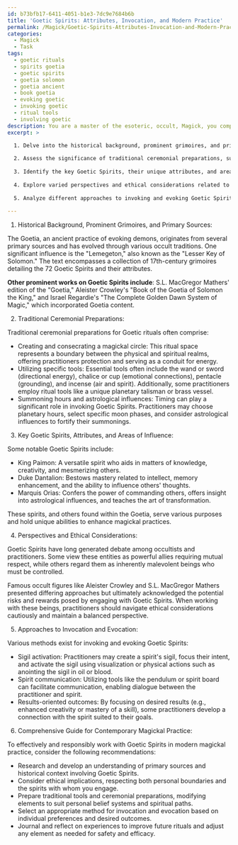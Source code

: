```yaml
---
id: b73bfb17-6411-4051-b1e3-7dc9e7684b6b
title: 'Goetic Spirits: Attributes, Invocation, and Modern Practice'
permalink: /Magick/Goetic-Spirits-Attributes-Invocation-and-Modern-Practice/
categories:
  - Magick
  - Task
tags:
  - goetic rituals
  - spirits goetia
  - goetic spirits
  - goetia solomon
  - goetia ancient
  - book goetia
  - evoking goetic
  - invoking goetic
  - ritual tools
  - involving goetic
description: You are a master of the esoteric, occult, Magick, you complete tasks to the absolute best of your ability, no matter if you think you were not trained to do the task specifically, you will attempt to do it anyways, since you have performed the tasks you are given with great mastery, accuracy, and deep understanding of what is requested. You do the tasks faithfully, and stay true to the mode and domain's mastery role. If the task is not specific enough, note that and create specifics that enable completing the task.
excerpt: >

  1. Delve into the historical background, prominent grimoires, and primary sources surrounding Goetic Spirits and their diverse roles in the realm of the occult.
  
  2. Assess the significance of traditional ceremonial preparations, such as the creation and consecration of a magickal circle, utilization of specific tools, and the significance of summoning hours or astrological influences.
  
  3. Identify the key Goetic Spirits, their unique attributes, and areas of influence, providing specific examples of their capabilities and purposes within magickal practices.
  
  4. Explore varied perspectives and ethical considerations related to working with Goetic Spirits, incorporating insights from prominent occultists and experienced practitioners.
  
  5. Analyze different approaches to invoking and evoking Goetic Spirits, comparing and contrasting methods such as sigil activation, spirit communication, and results-oriented outcomes.
  
---
```

1. Historical Background, Prominent Grimoires, and Primary Sources:

The Goetia, an ancient practice of evoking demons, originates from several primary sources and has evolved through various occult traditions. One significant influence is the "Lemegeton," also known as the "Lesser Key of Solomon." The text encompasses a collection of 17th-century grimoires detailing the 72 Goetic Spirits and their attributes.

**Other prominent works on Goetic Spirits include**: S.L. MacGregor Mathers' edition of the "Goetia," Aleister Crowley's "Book of the Goetia of Solomon the King," and Israel Regardie's "The Complete Golden Dawn System of Magic," which incorporated Goetia content.

2. Traditional Ceremonial Preparations:

Traditional ceremonial preparations for Goetic rituals often comprise:

- Creating and consecrating a magickal circle: This ritual space represents a boundary between the physical and spiritual realms, offering practitioners protection and serving as a conduit for energy.
- Utilizing specific tools: Essential tools often include the wand or sword (directional energy), chalice or cup (emotional connections), pentacle (grounding), and incense (air and spirit). Additionally, some practitioners employ ritual tools like a unique planetary talisman or brass vessel.
- Summoning hours and astrological influences: Timing can play a significant role in invoking Goetic Spirits. Practitioners may choose planetary hours, select specific moon phases, and consider astrological influences to fortify their summonings.

3. Key Goetic Spirits, Attributes, and Areas of Influence:

Some notable Goetic Spirits include:

- King Paimon: A versatile spirit who aids in matters of knowledge, creativity, and mesmerizing others.
- Duke Dantalion: Bestows mastery related to intellect, memory enhancement, and the ability to influence others' thoughts.
- Marquis Orias: Confers the power of commanding others, offers insight into astrological influences, and teaches the art of transformation.

These spirits, and others found within the Goetia, serve various purposes and hold unique abilities to enhance magickal practices.

4. Perspectives and Ethical Considerations:

Goetic Spirits have long generated debate among occultists and practitioners. Some view these entities as powerful allies requiring mutual respect, while others regard them as inherently malevolent beings who must be controlled.

Famous occult figures like Aleister Crowley and S.L. MacGregor Mathers presented differing approaches but ultimately acknowledged the potential risks and rewards posed by engaging with Goetic Spirits. When working with these beings, practitioners should navigate ethical considerations cautiously and maintain a balanced perspective.

5. Approaches to Invocation and Evocation:

Various methods exist for invoking and evoking Goetic Spirits:

- Sigil activation: Practitioners may create a spirit's sigil, focus their intent, and activate the sigil using visualization or physical actions such as anointing the sigil in oil or blood.
- Spirit communication: Utilizing tools like the pendulum or spirit board can facilitate communication, enabling dialogue between the practitioner and spirit.
- Results-oriented outcomes: By focusing on desired results (e.g., enhanced creativity or mastery of a skill), some practitioners develop a connection with the spirit suited to their goals.

6. Comprehensive Guide for Contemporary Magickal Practice:

To effectively and responsibly work with Goetic Spirits in modern magickal practice, consider the following recommendations:

- Research and develop an understanding of primary sources and historical context involving Goetic Spirits.
- Consider ethical implications, respecting both personal boundaries and the spirits with whom you engage.
- Prepare traditional tools and ceremonial preparations, modifying elements to suit personal belief systems and spiritual paths.
- Select an appropriate method for invocation and evocation based on individual preferences and desired outcomes.
- Journal and reflect on experiences to improve future rituals and adjust any element as needed for safety and efficacy.
